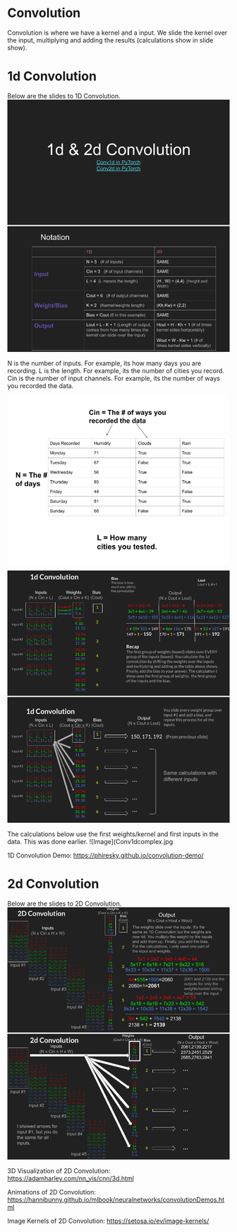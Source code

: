 # Convolution 

Convolution is where we have a kernel and a input. We slide the kernel over the input, multiplying and adding the results (calculations show in slide show).

# 1d Convolution

Below are the slides to 1D Convolution.
![Image](Title.png)
![Image](Notation.png)

N is the number of inputs. For example, its how many days you are recording.
L is the length. For example, its the number of cities you record.
Cin is the number of input channels. For example, its the number of ways you recorded the data.

![Image](conv1d.png)

![Image](Conv1d_1.png)
![Image](Conv1d_2.png)

The calculations below use the first weights/kernel and first inputs in the data. This was done earlier.
![Image](Conv1dcomplex.jpg

1D Convolution Demo:
https://phiresky.github.io/convolution-demo/
# 2d Convolution

Below are the slides to 2D Convolution.
![Image](Conv2d_1.png)
![Image](Conv2d_2.png)

3D Visualization of 2D Convolution: https://adamharley.com/nn_vis/cnn/3d.html

Animations of 2D Convolution: https://hannibunny.github.io/mlbook/neuralnetworks/convolutionDemos.html

Image Kernels of 2D Convolution: https://setosa.io/ev/image-kernels/
